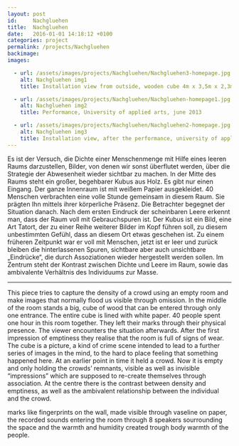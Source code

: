 ```yaml
---
layout: post
id:     Nachgluehen
title:  Nachgluehen
date:   2016-01-01 14:18:12 +0100
categories: project
permalink: /projects/Nachgluehen
backimage:
images:

  - url: /assets/images/projects/Nachgluehen/Nachgluehen3-homepage.jpg
    alt: Nachgluehen img1
    title: Installation view from outside, wooden cube 4m x 3,5m x 2,3m, univesity of applied arts, june 2013

  - url: /assets/images/projects/Nachgluehen/Nachgluehen-homepage1.jpg
    alt: Nachgluehen img2
    title: Performance, University of applied arts, june 2013

  - url: /assets/images/projects/Nachgluehen/Nachgluehen2-homepage.jpg
    alt: Nachgluehen img3
    title: Installation view, after the performance, university of applied arts, june 2013
---
```

Es ist der Versuch, die Dichte einer Menschenmenge mit Hilfe eines leeren Raums darzustellen, Bilder, von denen wir sonst überflutet werden, über die Strategie der Abwesenheit wieder sichtbar zu machen. In der Mitte des Raums steht ein großer, begehbarer Kubus aus Holz. Es gibt nur einen Eingang. Der ganze Innenraum ist mit weißem Papier ausgekleidet.
40 Menschen verbrachten eine volle Stunde gemeinsam in diesem Raum. Sie prägten Ihn mittels ihrer körperliche Präsenz.
Die Betrachter begegnet der Situation danach. Nach dem ersten Eindruck der scheinbaren Leere erkennt man, dass der Raum voll mit Gebrauchspuren ist. Der Kubus ist ein Bild, eine Art Tatort, der zu einer Reihe weiterer Bilder im Kopf führen soll, zu diesem unbestimmten Gefühl, dass an diesem Ort etwas geschehen ist. Zu einem früheren Zeitpunkt war er voll mit Menschen, jetzt ist er leer und zurück bleiben die hinterlassenen Spuren, sichtbare aber auch unsichtbare „Eindrücke“, die durch Assoziationen wieder hergestellt werden sollen. Im Zentrum steht der Kontrast zwischen Dichte und Leere im Raum, sowie das ambivalente Verhältnis des Individuums zur Masse.

***

This piece tries to capture the density of a crowd using an empty room and make images that normally flood us visible through omission. In the middle of the room stands a big, cube of wood that can be entered through only one entrance. The entire cube is lined with white paper.
40 people spent one hour in this room together. They left their marks through their physical presence.
The viewer encounters the situation afterwards. After the first impression of emptiness they realise that the room is full of signs of wear. The cube is a picture, a kind of crime scene intended to lead to a further series of images in the mind, to the hard to place feeling that something happened here. At an earlier point in time it held a crowd. Now it is empty and only holding the crowds’ remnants, visible as well as invisible “impressions” which are supposed to re-create themselves through association. At the centre there is the contrast between density and emptiness, as well as the ambivalent relationship between the individual and the crowd.

marks like fingerprints on the wall, made visible through vaseline on paper,
the recorded sounds entering the room through 8 speakers sourrounding the space and the warmth and humidity created trough body warmth of the people.
